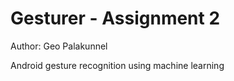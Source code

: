 # Gesturer - Assignment 2

Author: Geo Palakunnel

Android gesture recognition using machine learning
